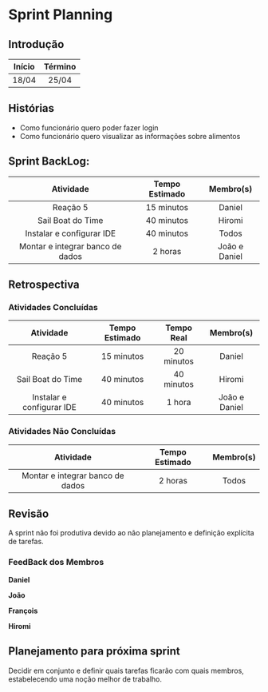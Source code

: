 ﻿# Sprint Planning

## Introdução

| Início | Término |
|:------:|:-------:|
| 18/04  | 25/04   |

## Histórias

- Como funcionário quero poder fazer login
- Como funcionário quero visualizar as informações sobre alimentos

## Sprint BackLog:

| Atividade                                | Tempo Estimado | Membro(s)     |
|:----------------------------------------:|:--------------:|:-------------:|
| Reação 5                                 | 15 minutos     | Daniel        |
| Sail Boat do Time                        | 40 minutos     | Hiromi        |
| Instalar e configurar IDE                | 40 minutos     | Todos         |
| Montar e integrar banco de dados         | 2 horas        | João e Daniel |


## Retrospectiva

### Atividades Concluídas

| Atividade                                | Tempo Estimado | Tempo Real | Membro(s)     |
|:----------------------------------------:|:--------------:|:----------:|:-------------:|
| Reação 5                                 | 15 minutos     | 20 minutos | Daniel        |
| Sail Boat do Time                        | 40 minutos     | 40 minutos | Hiromi        |
| Instalar e configurar IDE                | 40 minutos     | 1 hora     | João e Daniel |


### Atividades Não Concluídas

| Atividade                                | Tempo Estimado | Membro(s)     |
|:----------------------------------------:|:--------------:|:-------------:|
| Montar e integrar banco de dados         | 2 horas        | Todos         |

## Revisão

A sprint não foi produtiva devido ao não planejamento e definição explícita de tarefas. 

### FeedBack dos Membros

**Daniel**

**João**

**François**

**Hiromi**

## Planejamento para próxima sprint

Decidir em conjunto e definir quais tarefas ficarão com quais membros, estabelecendo uma noção melhor de trabalho.